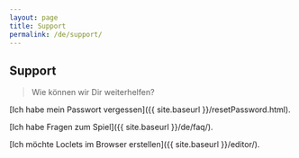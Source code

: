 ```yaml
---
layout: page
title: Support
permalink: /de/support/
---
```


## Support

> Wie können wir Dir weiterhelfen?

[Ich habe mein Passwort vergessen]({{ site.baseurl }}/resetPassword.html).

[Ich habe Fragen zum Spiel]({{ site.baseurl }}/de/faq/).

[Ich möchte Loclets im Browser erstellen]({{ site.baseurl }}/editor/).

<script>document.write('<n uers=\"znvygb:fhccbeg@ybpyrg.pbz\" ery=\"absbyybj\">'.replace(/[a-zA-Z]/g, function (c)  {
return String.fromCharCode((c <= "Z" ? 90 : 122) >= (c = c.charCodeAt(0) + 13) ? c : c - 26);
}) + 'Ich habe eine  andere Frage.</a>');</script>